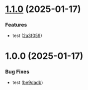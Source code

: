 # [1.1.0](https://github.com/bitkraft-pgawade/test/compare/1.0.0-dev...1.1.0-dev) (2025-01-17)


### Features

* test ([2a3f059](https://github.com/bitkraft-pgawade/test/commit/2a3f0595c1a5368eda66e2c2035b72c2c52b6565))

# 1.0.0 (2025-01-17)


### Bug Fixes

* test ([be9dadb](https://github.com/bitkraft-pgawade/test/commit/be9dadb0ef94077f08c64ca4472c0507fd6a3479))
